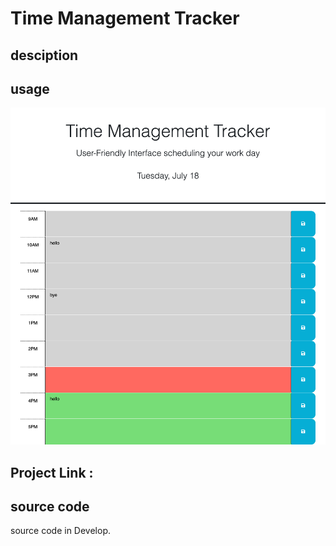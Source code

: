 # Time Management Tracker

## desciption

## usage

![Website screenshot](/images/tracker.html.png)

## Project Link :

## source code

source code in Develop.
